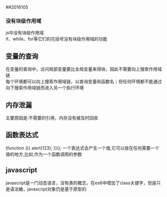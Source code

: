 ##2016105
### 没有块级作用域
js中没有块级作用域  
if、while、for等它们的花括号没有块级作用域的功能
## 变量的查询
在变量的查询中，访问局部变量要比全局变量来得快，因此不需要向上搜索作用域链   
每个环境都可以向上搜索作用域链，以查询变量和函数名；但任何环境都不能通过向下搜索作用域链而进入另一个执行环境
## 内存泄漏
主要原因是:不需要的引用，内存没有被及时回收

## 函数表达式
(function (){
        alert(123);
})();
一个表达式会产生一个值,它可以放在任何需要一个值的地方,比如,作为一个函数调用的参数      
## javascript
javascript是一门动态语言，没有类的概念，在es6中增加了class关键字，但是只是语法糖，javascript对象仍是基于原型的